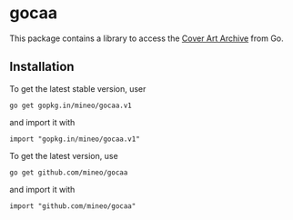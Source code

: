 # gocaa

This package contains a library to access the
[Cover Art Archive](https://coverartarchive.org) from Go.

## Installation
To get the latest stable version, user

	go get gopkg.in/mineo/gocaa.v1

and import it with

	import "gopkg.in/mineo/gocaa.v1"

To get the latest version, use

	go get github.com/mineo/gocaa

and import it with

	import "github.com/mineo/gocaa"
